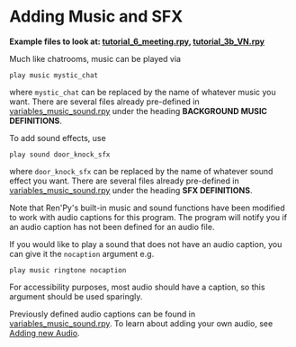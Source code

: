 # Adding Music and SFX

**Example files to look at: [tutorial_6_meeting.rpy](https://github.com/shawna-p/mysterious-messenger/blob/v2.2.1-docs/game/tutorial_day_scripts/tutorial_6_meeting.rpy "tutorial_6_meeting"), [tutorial_3b_VN.rpy](https://github.com/shawna-p/mysterious-messenger/blob/v2.2.1-docs/game/tutorial_day_scripts/tutorial_3b_VN.rpy "tutorial_3b_VN")**

Much like chatrooms, music can be played via

```renpy
play music mystic_chat
```

where `mystic_chat` can be replaced by the name of whatever music you want. There are several files already pre-defined in [variables_music_sound.rpy](https://github.com/shawna-p/mysterious-messenger/blob/v2.2.1-docs/game/variables_music_sound.rpy) under the heading **BACKGROUND MUSIC DEFINITIONS**.

To add sound effects, use

```renpy
play sound door_knock_sfx
```

where `door_knock_sfx` can be replaced by the name of whatever sound effect you want. There are several files already pre-defined in [variables_music_sound.rpy](https://github.com/shawna-p/mysterious-messenger/blob/v2.2.1-docs/game/variables_music_sound.rpy) under the heading **SFX DEFINITIONS**.

Note that Ren'Py's built-in music and sound functions have been modified to work with audio captions for this program. The program will notify you if an audio caption has not been defined for an audio file.

If you would like to play a sound that does not have an audio caption, you can give it the `nocaption` argument e.g.

```renpy
play music ringtone nocaption
```

For accessibility purposes, most audio should have a caption, so this argument should be used sparingly.

Previously defined audio captions can be found in [variables_music_sound.rpy](https://github.com/shawna-p/mysterious-messenger/blob/v2.2.1-docs/game/variables_music_sound.rpy). To learn about adding your own audio, see [Adding new Audio](Adding-new-Audio.md).
